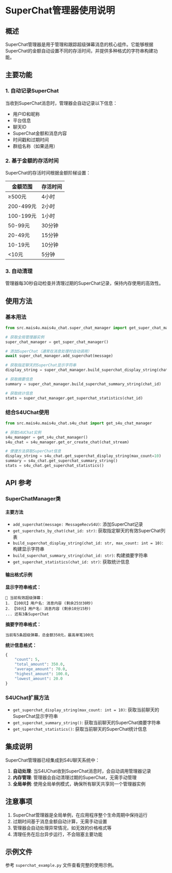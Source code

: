# SuperChat管理器使用说明

## 概述

SuperChat管理器是用于管理和跟踪超级弹幕消息的核心组件。它能够根据SuperChat的金额自动设置不同的存活时间，并提供多种格式的字符串构建功能。

## 主要功能

### 1. 自动记录SuperChat
当收到SuperChat消息时，管理器会自动记录以下信息：
- 用户ID和昵称
- 平台信息
- 聊天ID
- SuperChat金额和消息内容
- 时间戳和过期时间
- 群组名称（如果适用）

### 2. 基于金额的存活时间

SuperChat的存活时间根据金额阶梯设置：

| 金额范围 | 存活时间 |
|---------|---------|
| ≥500元  | 4小时   |
| 200-499元 | 2小时 |
| 100-199元 | 1小时 |
| 50-99元 | 30分钟 |
| 20-49元 | 15分钟 |
| 10-19元 | 10分钟 |
| <10元   | 5分钟  |

### 3. 自动清理
管理器每30秒自动检查并清理过期的SuperChat记录，保持内存使用的高效性。

## 使用方法

### 基本用法

```python
from src.mais4u.mais4u_chat.super_chat_manager import get_super_chat_manager

# 获取全局管理器实例
super_chat_manager = get_super_chat_manager()

# 添加SuperChat（通常在消息处理时自动调用）
await super_chat_manager.add_superchat(message)

# 获取指定聊天的SuperChat显示字符串
display_string = super_chat_manager.build_superchat_display_string(chat_id, max_count=10)

# 获取摘要信息
summary = super_chat_manager.build_superchat_summary_string(chat_id)

# 获取统计信息
stats = super_chat_manager.get_superchat_statistics(chat_id)
```

### 结合S4UChat使用

```python
from src.mais4u.mais4u_chat.s4u_chat import get_s4u_chat_manager

# 获取S4UChat实例
s4u_manager = get_s4u_chat_manager()
s4u_chat = s4u_manager.get_or_create_chat(chat_stream)

# 便捷方法获取SuperChat信息
display_string = s4u_chat.get_superchat_display_string(max_count=10)
summary = s4u_chat.get_superchat_summary_string()
stats = s4u_chat.get_superchat_statistics()
```

## API 参考

### SuperChatManager类

#### 主要方法

- `add_superchat(message: MessageRecvS4U)`: 添加SuperChat记录
- `get_superchats_by_chat(chat_id: str)`: 获取指定聊天的有效SuperChat列表
- `build_superchat_display_string(chat_id: str, max_count: int = 10)`: 构建显示字符串
- `build_superchat_summary_string(chat_id: str)`: 构建摘要字符串
- `get_superchat_statistics(chat_id: str)`: 获取统计信息

#### 输出格式示例

**显示字符串格式：**
```
📢 当前有效超级弹幕：
1. 【100元】用户名: 消息内容 (剩余25分30秒)
2. 【50元】用户名: 消息内容 (剩余10分15秒)
... 还有3条SuperChat
```

**摘要字符串格式：**
```
当前有5条超级弹幕，总金额350元，最高单笔100元
```

**统计信息格式：**
```python
{
    "count": 5,
    "total_amount": 350.0,
    "average_amount": 70.0,
    "highest_amount": 100.0,
    "lowest_amount": 20.0
}
```

### S4UChat扩展方法

- `get_superchat_display_string(max_count: int = 10)`: 获取当前聊天的SuperChat显示字符串
- `get_superchat_summary_string()`: 获取当前聊天的SuperChat摘要字符串
- `get_superchat_statistics()`: 获取当前聊天的SuperChat统计信息

## 集成说明

SuperChat管理器已经集成到S4U聊天系统中：

1. **自动处理**: 当S4UChat收到SuperChat消息时，会自动调用管理器记录
2. **内存管理**: 管理器会自动清理过期的SuperChat，无需手动管理
3. **全局单例**: 使用全局单例模式，确保所有聊天共享同一个管理器实例

## 注意事项

1. SuperChat管理器是全局单例，在应用程序整个生命周期中保持运行
2. 过期时间基于消息金额自动计算，无需手动设置
3. 管理器会自动处理异常情况，如无效的价格格式等
4. 清理任务在后台异步运行，不会阻塞主要功能

## 示例文件

参考 `superchat_example.py` 文件查看完整的使用示例。 